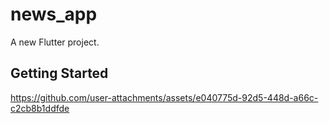 # news_app

A new Flutter project.

## Getting Started



https://github.com/user-attachments/assets/e040775d-92d5-448d-a66c-c2cb8b1ddfde


